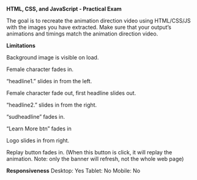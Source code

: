 **HTML, CSS, and JavaScript - Practical Exam**

The goal is to recreate the animation direction video using HTML/CSS/JS with the images you have extracted. Make sure that your output’s animations and timings match the animation direction video.

**Limitations**


Background image is visible on load.

Female character fades in.

“headline1.” slides in from the left.

Female character fade out, first headline slides out.

“headline2.” slides in from the right.

“sudheadline” fades in.

“Learn More btn” fades in

Logo slides in from right.

Replay button fades in. (When this button is click, it will replay the animation. Note: only the banner will refresh, not the whole web page)

**Responsiveness**
Desktop: Yes
Tablet: No
Mobile: No
